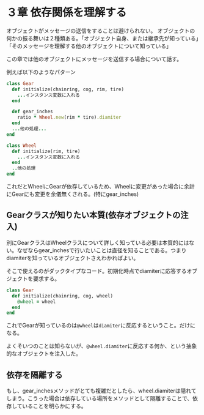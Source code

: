 # ３章 依存関係を理解する

オブジェクトがメッセージの送信をすることは避けられない。
オブジェクトの何かの振る舞いは２種類ある。「オブジェクト自身、または継承先が知っている」「そのメッセージを理解する他のオブジェクトについて知っている」

この章では他のオブジェクトにメッセージを送信する場合について話す。

例えば以下のようなパターン

```ruby
class Gear
  def initialize(chainring, cog, rim, tire)
    ...インスタンス変数に入れる
  end

  def gear_inches
    ratio * Wheel.new(rim * tire).diamiter
  end
  ...他の処理...
end

class Wheel
  def initialize(rim, tire)
    ...インスタンス変数に入れる
  end 
  ..他の処理
end
```

これだとWheelにGearが依存しているため、Wheelに変更があった場合に余計にGearにも変更を余儀無くされる。(特にgear_inches)

## Gearクラスが知りたい本質(依存オブジェクトの注入)

別にGearクラスはWheelクラスについて詳しく知っている必要は本質的にはない。なぜならgear_inchesで行いたいことは直径を知ることである。つまりdiamiterを知っているオブジェクトさえわかればよい。

そこで使えるのがダックタイプなコード。初期化時点でdiamiterに応答するオブジェクトを要求する。

```ruby
class Gear
  def initialize(chainring, cog, wheel)
    @wheel = wheel
  end
end
```

これでGearが知っているのは`@wheel`は`diamiter`に反応するということ。だけになる。

よくそいつのことは知らないが、`@wheel.diamiter`に反応する何か、という抽象的なオブジェクトを注入した。

## 依存を隔離する

もし、gear_inchesメソッドがとても複雑だとしたら、wheel.diamiterは隠れてしまう。こうった場合は依存している場所をメソッドとして隔離することで、依存していることを明らかにする。





